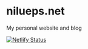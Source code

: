 # nilueps.net
My personal website and blog

[![Netlify Status](https://api.netlify.com/api/v1/badges/92e0c4cd-163b-4618-a7e7-2883dcad8483/deploy-status)](https://app.netlify.com/sites/nilueps/deploys)
